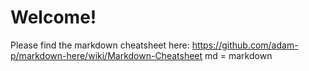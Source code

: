 # Welcome!

Please find the markdown cheatsheet here: https://github.com/adam-p/markdown-here/wiki/Markdown-Cheatsheet
md = markdown
